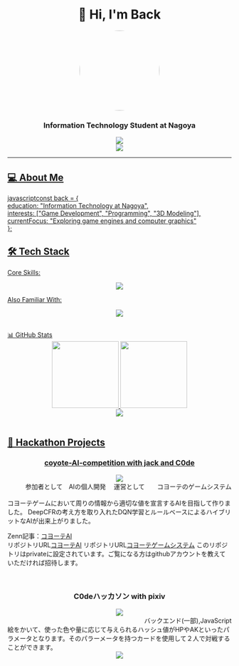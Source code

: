 <h1 align="center">👋 Hi, I'm Back</h1>
<div align="center">
  <img src="https://private-user-images.githubusercontent.com/168190155/444632560-fd285b37-d570-4842-afcd-0221576016fa.jpg?jwt=eyJhbGciOiJIUzI1NiIsInR5cCI6IkpXVCJ9.eyJpc3MiOiJnaXRodWIuY29tIiwiYXVkIjoicmF3LmdpdGh1YnVzZXJjb250ZW50LmNvbSIsImtleSI6ImtleTUiLCJleHAiOjE3NDc0MTQyMjgsIm5iZiI6MTc0NzQxMzkyOCwicGF0aCI6Ii8xNjgxOTAxNTUvNDQ0NjMyNTYwLWZkMjg1YjM3LWQ1NzAtNDg0Mi1hZmNkLTAyMjE1NzYwMTZmYS5qcGc_WC1BbXotQWxnb3JpdGhtPUFXUzQtSE1BQy1TSEEyNTYmWC1BbXotQ3JlZGVudGlhbD1BS0lBVkNPRFlMU0E1M1BRSzRaQSUyRjIwMjUwNTE2JTJGdXMtZWFzdC0xJTJGczMlMkZhd3M0X3JlcXVlc3QmWC1BbXotRGF0ZT0yMDI1MDUxNlQxNjQ1MjhaJlgtQW16LUV4cGlyZXM9MzAwJlgtQW16LVNpZ25hdHVyZT05MWYzOTljYmNkY2Q3ZWQzOTIxNDkwMDJkYzFlODY4MDMwNTFmYTIyYmI1ZTU1N2E0ZDViNmJkYzgzNDkxMzdlJlgtQW16LVNpZ25lZEhlYWRlcnM9aG9zdCJ9.w8cM3eidnB19BL_BWgAMzGjGxM3HyMHJK9O2U8CIBVE" width="180" style="border-radius:50%;" />
</div>
<h3 align="center">Information Technology Student at Nagoya</h3>
<p align="center">
  <a href="https://github.com/Back370"><img src="https://img.shields.io/badge/-GitHub-181717?style=flat-square&logo=github&logoColor=white" /></a> <br>
  <a href="https://x.com/back370"><img src=
</p>
<hr>
<h2> 💻 About Me </h2>
javascriptconst back = { <br>
  education: "Information Technology at Nagoya", <br>
  interests: ["Game Development", "Programming", "3D Modeling"], <br> 
  currentFocus: "Exploring game engines and computer graphics"   <br>
};
<br>
<h2>🛠️ Tech Stack </h2>
Core Skills:
<p align="center">
  <img src="https://skillicons.dev/icons?i=cpp,py,java,unreal" />
</p>
Also Familiar With:
<p align="center">
  <img src="https://skillicons.dev/icons?i=js,blender,docker,notion,html,kotlin" />
</p>
<br>
📊 GitHub Stats
<div align="center">
  <img height="150px" src="https://github-readme-stats.vercel.app/api/top-langs/?username=Back370&layout=compact&count_private=true&show_icons=true&theme=tokyonight" />
  <img height="150px" src="https://github-readme-stats.vercel.app/api?username=Back370&count_private=true&show_icons=true&theme=tokyonight" />
</div>
<div align="center">
  <img src="https://github-profile-trophy.vercel.app/?username=Back370&theme=tokyonight&column=7&margin-w=15&margin-h=15" />
</div>
<br>
<h2>🚀 Hackathon Projects </h2>
<div align="center">
  <!-- ここにハッカソンプロジェクトカードを追加 -->
  <h3>coyote-AI-competition with jack and C0de</h3>
  <a href="https://zenn.dev/back77/articles/c971fb312b0464">
    <img align="center" src="https://private-user-images.githubusercontent.com/168190155/444645417-114daca2-aeac-4978-b8f9-0a34e20e2ebd.png?jwt=eyJhbGciOiJIUzI1NiIsInR5cCI6IkpXVCJ9.eyJpc3MiOiJnaXRodWIuY29tIiwiYXVkIjoicmF3LmdpdGh1YnVzZXJjb250ZW50LmNvbSIsImtleSI6ImtleTUiLCJleHAiOjE3NDc0MTY4OTIsIm5iZiI6MTc0NzQxNjU5MiwicGF0aCI6Ii8xNjgxOTAxNTUvNDQ0NjQ1NDE3LTExNGRhY2EyLWFlYWMtNDk3OC1iOGY5LTBhMzRlMjBlMmViZC5wbmc_WC1BbXotQWxnb3JpdGhtPUFXUzQtSE1BQy1TSEEyNTYmWC1BbXotQ3JlZGVudGlhbD1BS0lBVkNPRFlMU0E1M1BRSzRaQSUyRjIwMjUwNTE2JTJGdXMtZWFzdC0xJTJGczMlMkZhd3M0X3JlcXVlc3QmWC1BbXotRGF0ZT0yMDI1MDUxNlQxNzI5NTJaJlgtQW16LUV4cGlyZXM9MzAwJlgtQW16LVNpZ25hdHVyZT02ZTM0MjhjNjBlMDg5MWVhMTgwMWZjYjJmOWI0YzI3ZWMxZjY5ZjFlZGUzMDE4YTI3NjRlODJmNTdkNzhlY2NiJlgtQW16LVNpZ25lZEhlYWRlcnM9aG9zdCJ9.ff9zDSfhVuKiF0x0Rl0avoS6fVSR0AClFEIttkZ_CFM" />
  </a>
</div>
<div align = "right">
  参加者として　AIの個人開発
　運営として　　コヨーテのゲームシステム
</div>
<br> 
コヨーテゲームにおいて周りの情報から適切な値を宣言するAIを目指して作りました。
DeepCFRの考え方を取り入れたDQN学習とルールベースによるハイブリットなAIが出来上がりました。
<br>
    
Zenn記事：[コヨーテAI](https://zenn.dev/back77/articles/c971fb312b0464) <br>
リポジトリURL[コヨーテAI](https://github.com/Back370/MycoyoteAI)
リポジトリURL[コヨーテゲームシステム](https://github.com/coyote-AI-competition/socket) このリポジトリはprivateに設定されています。ご覧になる方はgithubアカウントを教えていただければ招待します。
    
<br>
<div align="center">
  
  <h3>C0deハッカソン with pixiv </h3>
  <a href="https://www.canva.com/design/DAGZsNkg5Vs/gtpWG4FEAxb4-cSVjnQa5g/edit?utm_content=DAGZsNkg5Vs&utm_campaign=designshare&utm_medium=link2&utm_source=sharebutton">
    <img align="center" src=https://private-user-images.githubusercontent.com/168190155/445018797-8b88f6e8-1753-4135-b4c4-9aa1d5890411.png?jwt=eyJhbGciOiJIUzI1NiIsInR5cCI6IkpXVCJ9.eyJpc3MiOiJnaXRodWIuY29tIiwiYXVkIjoicmF3LmdpdGh1YnVzZXJjb250ZW50LmNvbSIsImtleSI6ImtleTUiLCJleHAiOjE3NDc2Mzk5MzQsIm5iZiI6MTc0NzYzOTYzNCwicGF0aCI6Ii8xNjgxOTAxNTUvNDQ1MDE4Nzk3LThiODhmNmU4LTE3NTMtNDEzNS1iNGM0LTlhYTFkNTg5MDQxMS5wbmc_WC1BbXotQWxnb3JpdGhtPUFXUzQtSE1BQy1TSEEyNTYmWC1BbXotQ3JlZGVudGlhbD1BS0lBVkNPRFlMU0E1M1BRSzRaQSUyRjIwMjUwNTE5JTJGdXMtZWFzdC0xJTJGczMlMkZhd3M0X3JlcXVlc3QmWC1BbXotRGF0ZT0yMDI1MDUxOVQwNzI3MTRaJlgtQW16LUV4cGlyZXM9MzAwJlgtQW16LVNpZ25hdHVyZT1iZTRhMGI3Njk4MjgxOWYyYzAxOGJmNzQ0NGZlNGM4NzQ2ODJmMThhMzc4ZWQ5ZDYxNWY5MDVhNzI1MGEzZjU2JlgtQW16LVNpZ25lZEhlYWRlcnM9aG9zdCJ9.XKDlIf6WeY804pKcdgCbS7oW4vtHzFZ7WvxBafljCBU />
  </a>
</div>
<div align = "right">
  バックエンド(一部),JavaScript
</div>
絵をかいて、使った色や量に応じて与えられるハッシュ値がHPやAKといったパラメータとなります。そのパラーメータを持つカードを使用して２人で対戦することができます。
<!-- ビジターカウンター -->
<div align="center">
  <img src="https://komarev.com/ghpvc/?username=Back370&color=blueviolet&style=flat-square" />
</div>




